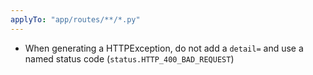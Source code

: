 ```yaml
---
applyTo: "app/routes/**/*.py"
---
```

- When generating a HTTPException, do not add a `detail=` and use a named status code (`status.HTTP_400_BAD_REQUEST`)
